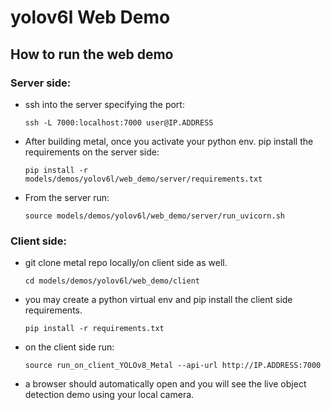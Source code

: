 # yolov6l Web Demo

## How to run the web demo

### Server side:

- ssh into the server specifying the port:
  ```
  ssh -L 7000:localhost:7000 user@IP.ADDRESS
  ```

- After building metal, once you activate your python env. pip install the requirements on the server side:
  ```
  pip install -r models/demos/yolov6l/web_demo/server/requirements.txt
  ```

- From the server run:
  ```
  source models/demos/yolov6l/web_demo/server/run_uvicorn.sh
  ```

### Client side:

- git clone metal repo locally/on client side as well.
  ```
  cd models/demos/yolov6l/web_demo/client
  ```
- you may create a python virtual env and pip install the client side requirements.

  ```
  pip install -r requirements.txt
  ```
- on the client side run:
  ```
  source run_on_client_YOLOv8_Metal --api-url http://IP.ADDRESS:7000
  ```
- a browser should automatically open and you will see the live object detection demo using your local camera.
